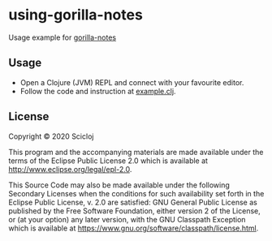 # using-gorilla-notes

Usage example for [gorilla-notes](https://github.com/daslu/gorilla-notes)

## Usage

- Open a Clojure (JVM) REPL and connect with your favourite editor.
- Follow the code and instruction at [example.clj](src/using_gorilla_notes/example.clj]).

## License

Copyright © 2020 Scicloj

This program and the accompanying materials are made available under the
terms of the Eclipse Public License 2.0 which is available at
http://www.eclipse.org/legal/epl-2.0.

This Source Code may also be made available under the following Secondary
Licenses when the conditions for such availability set forth in the Eclipse
Public License, v. 2.0 are satisfied: GNU General Public License as published by
the Free Software Foundation, either version 2 of the License, or (at your
option) any later version, with the GNU Classpath Exception which is available
at https://www.gnu.org/software/classpath/license.html.
